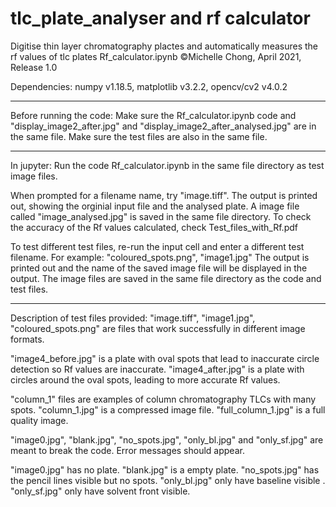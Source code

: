 # tlc_plate_analyser and rf calculator
Digitise thin layer chromatography plactes and automatically measures the rf values of tlc plates
Rf_calculator.ipynb ©Michelle Chong, April 2021, Release 1.0

Dependencies: numpy v1.18.5, matplotlib	v3.2.2, opencv/cv2 v4.0.2

---

Before running the code:
Make sure the Rf_calculator.ipynb code and "display_image2_after.jpg" and "display_image2_after_analysed.jpg" are in the same file.
Make sure the test files are also in the same file.

---

In jupyter:
Run the code Rf_calculator.ipynb in the same file directory as test image files.

When prompted for a filename name, try "image.tiff".
The output is printed out, showing the orginial input file and the analysed plate.
A image file called "image_analysed.jpg" is saved in the same file directory.
To check the accuracy of the Rf values calculated, check Test_files_with_Rf.pdf

To test different test files, re-run the input cell and enter a different test filename.
For example: "coloured_spots.png", "image1.jpg"
The output is printed out and the name of the saved image file will be displayed in the output.
The image files are saved in the same file directory as the code and test files.

---

Description of test files provided:
"image.tiff", "image1.jpg", "coloured_spots.png" are files that work successfully in different image formats.

"image4_before.jpg" is a plate with oval spots that lead to inaccurate circle detection so Rf values are inaccurate.
"image4_after.jpg" is a plate with circles around the oval spots, leading to more accurate Rf values.

"column_1" files are examples of column chromatography TLCs with many spots.
"column_1.jpg" is a compressed image file.
"full_column_1.jpg" is a full quality image.

"image0.jpg", "blank.jpg", "no_spots.jpg", "only_bl.jpg" and "only_sf.jpg" are meant to break the code.
Error messages should appear.

"image0.jpg" has no plate.
"blank.jpg" is a empty plate.
"no_spots.jpg" has the pencil lines visible but no spots.
"only_bl.jpg" only have baseline visible .
"only_sf.jpg" only have solvent front visible.
